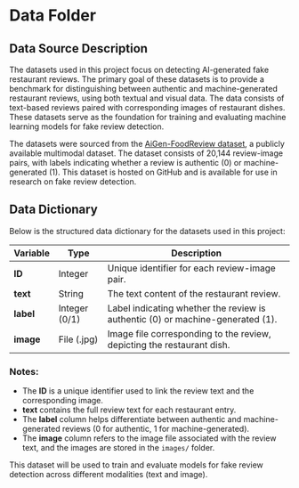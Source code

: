 # Data Folder

## Data Source Description

The datasets used in this project focus on detecting AI-generated fake restaurant reviews. The primary goal of these datasets is to provide a benchmark for distinguishing between authentic and machine-generated restaurant reviews, using both textual and visual data. The data consists of text-based reviews paired with corresponding images of restaurant dishes. These datasets serve as the foundation for training and evaluating machine learning models for fake review detection.

The datasets were sourced from the [AiGen-FoodReview dataset](https://github.com/iamalegambetti/aigen-foodreview), a publicly available multimodal dataset. The dataset consists of 20,144 review-image pairs, with labels indicating whether a review is authentic (0) or machine-generated (1). This dataset is hosted on GitHub and is available for use in research on fake review detection.

## Data Dictionary

Below is the structured data dictionary for the datasets used in this project:

| Variable        | Type           | Description                                                                 |
|-----------------|----------------|-----------------------------------------------------------------------------|
| **ID**          | Integer        | Unique identifier for each review-image pair.                               |
| **text**        | String         | The text content of the restaurant review.                                   |
| **label**       | Integer (0/1)   | Label indicating whether the review is authentic (0) or machine-generated (1). |
| **image**       | File (.jpg)     | Image file corresponding to the review, depicting the restaurant dish.       |

### Notes:
- The **ID** is a unique identifier used to link the review text and the corresponding image.
- **text** contains the full review text for each restaurant entry.
- The **label** column helps differentiate between authentic and machine-generated reviews (0 for authentic, 1 for machine-generated).
- The **image** column refers to the image file associated with the review text, and the images are stored in the `images/` folder.

This dataset will be used to train and evaluate models for fake review detection across different modalities (text and image).
